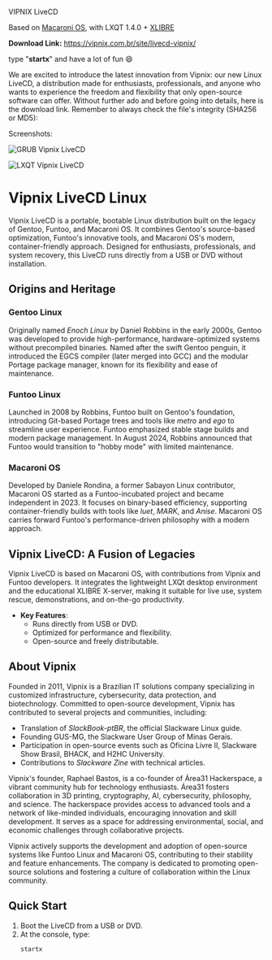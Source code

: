 VIPNIX LiveCD

Based on [Macaroni OS](https://www.macaronios.org), with LXQT 1.4.0 + [XLIBRE](https://github.com/X11Libre/xserver)

**Download Link:** <https://vipnix.com.br/site/livecd-vipnix/>

type "**startx**" and have a lot of fun 😄

We are excited to introduce the latest innovation from Vipnix: our new Linux LiveCD, a distribution made for enthusiasts, professionals, and anyone who wants to experience the freedom and flexibility that only open-source software can offer. Without further ado and before going into details, here is the download link. Remember to always check the file's integrity (SHA256 or MD5):

Screenshots:

![GRUB Vipnix LiveCD](screenshots/grub-vipnix-livecd.jpg)

![LXQT Vipnix LiveCD](screenshots/lxqt-vipnix-livecd-macaronios.png)

# Vipnix LiveCD Linux

Vipnix LiveCD is a portable, bootable Linux distribution built on the legacy of Gentoo, Funtoo, and Macaroni OS. It combines Gentoo's source-based optimization, Funtoo's innovative tools, and Macaroni OS's modern, container-friendly approach. Designed for enthusiasts, professionals, and system recovery, this LiveCD runs directly from a USB or DVD without installation.

## Origins and Heritage

### Gentoo Linux
Originally named *Enoch Linux* by Daniel Robbins in the early 2000s, Gentoo was developed to provide high-performance, hardware-optimized systems without precompiled binaries. Named after the swift Gentoo penguin, it introduced the EGCS compiler (later merged into GCC) and the modular Portage package manager, known for its flexibility and ease of maintenance.

### Funtoo Linux
Launched in 2008 by Robbins, Funtoo built on Gentoo's foundation, introducing Git-based Portage trees and tools like *metro* and *ego* to streamline user experience. Funtoo emphasized stable stage builds and modern package management. In August 2024, Robbins announced that Funtoo would transition to "hobby mode" with limited maintenance.

### Macaroni OS
Developed by Daniele Rondina, a former Sabayon Linux contributor, Macaroni OS started as a Funtoo-incubated project and became independent in 2023. It focuses on binary-based efficiency, supporting container-friendly builds with tools like *luet*, *MARK*, and *Anise*. Macaroni OS carries forward Funtoo's performance-driven philosophy with a modern approach.

## Vipnix LiveCD: A Fusion of Legacies

Vipnix LiveCD is based on Macaroni OS, with contributions from Vipnix and Funtoo developers. It integrates the lightweight LXQt desktop environment and the educational XLIBRE X-server, making it suitable for live use, system rescue, demonstrations, and on-the-go productivity.

- **Key Features**:
  - Runs directly from USB or DVD.
  - Optimized for performance and flexibility.
  - Open-source and freely distributable.

## About Vipnix

Founded in 2011, Vipnix is a Brazilian IT solutions company specializing in customized infrastructure, cybersecurity, data protection, and biotechnology. Committed to open-source development, Vipnix has contributed to several projects and communities, including:

- Translation of *SlackBook-ptBR*, the official Slackware Linux guide.
- Founding GUS-MG, the Slackware User Group of Minas Gerais.
- Participation in open-source events such as Oficina Livre II, Slackware Show Brasil, BHACK, and H2HC University.
- Contributions to *Slackware Zine* with technical articles.

Vipnix's founder, Raphael Bastos, is a co-founder of Área31 Hackerspace, a vibrant community hub for technology enthusiasts. Área31 fosters collaboration in 3D printing, cryptography, AI, cybersecurity, philosophy, and science. The hackerspace provides access to advanced tools and a network of like-minded individuals, encouraging innovation and skill development. It serves as a space for addressing environmental, social, and economic challenges through collaborative projects.

Vipnix actively supports the development and adoption of open-source systems like Funtoo Linux and Macaroni OS, contributing to their stability and feature enhancements. The company is dedicated to promoting open-source solutions and fostering a culture of collaboration within the Linux community.

## Quick Start

1. Boot the LiveCD from a USB or DVD.
2. At the console, type:
   ```bash
   startx
